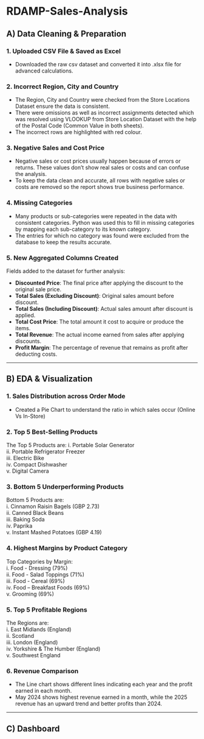 # RDAMP-Sales-Analysis

## A) Data Cleaning & Preparation

### 1. Uploaded CSV File & Saved as Excel  
- Downloaded the raw csv dataset and converted it into .xlsx file for advanced calculations.

### 2. Incorrect Region, City and Country  
- The Region, City and Country were checked from the Store Locations Dataset ensure the data is consistent.
- There were omissions as well as incorrect assignments detected which was resolved using VLOOKUP from Store Location Dataset with the help of the Postal Code (Common Value in both sheets).  
- The incorrect rows are highlighted with red colour.

### 3. Negative Sales and Cost Price  
- Negative sales or cost prices usually happen because of errors or returns. These values don’t show real sales or costs and can confuse the analysis.  
- To keep the data clean and accurate, all rows with negative sales or costs are removed so the report shows true business performance.

### 4. Missing Categories  
- Many products or sub-categories were repeated in the data with consistent categories. Python was used this to fill in missing categories by mapping each sub-category to its known category.
- The entries for which no category was found were excluded from the database to keep the results accurate.

### 5. New Aggregated Columns Created  
Fields added to the dataset for further analysis:
- **Discounted Price**: The final price after applying the discount to the original sale price.
- **Total Sales (Excluding Discount)**: Original sales amount before discount.
- **Total Sales (Including Discount)**: Actual sales amount after discount is applied.
- **Total Cost Price**: The total amount it cost to acquire or produce the items.
- **Total Revenue**: The actual income earned from sales after applying discounts.
- **Profit Margin**: The percentage of revenue that remains as profit after deducting costs.

---

## B) EDA & Visualization

### 1. Sales Distribution across Order Mode  
- Created a Pie Chart to understand the ratio in which sales occur (Online Vs In-Store)

### 2. Top 5 Best-Selling Products  
The Top 5 Products are:
i. Portable Solar Generator  
ii. Portable Refrigerator Freezer  
iii. Electric Bike  
iv. Compact Dishwasher  
v. Digital Camera

### 3. Bottom 5 Underperforming Products  
Bottom 5 Products are:  
i. Cinnamon Raisin Bagels (GBP 2.73)  
ii. Canned Black Beans  
iii. Baking Soda  
iv. Paprika  
v. Instant Mashed Potatoes (GBP 4.19)

### 4. Highest Margins by Product Category  
Top Categories by Margin:  
i. Food - Dressing (79%)  
ii. Food - Salad Toppings (71%)  
iii. Food - Cereal (69%)  
iv. Food – Breakfast Foods (69%)  
v. Grooming (69%)

### 5. Top 5 Profitable Regions  
The Regions are:  
i. East Midlands (England)  
ii. Scotland  
iii. London (England)  
iv. Yorkshire & The Humber (England)  
v. Southwest England

### 6. Revenue Comparison  
- The Line chart shows different lines indicating each year and the profit earned in each month.
- May 2024 shows highest revenue earned in a month, while the 2025 revenue has an upward trend and better profits than 2024.

---

## C) Dashboard  
